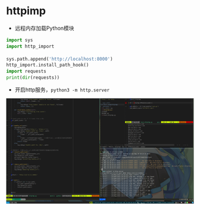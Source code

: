 # httpimp
- 远程内存加载Python模块

```python
import sys
import http_import

sys.path.append('http://localhost:8000')
http_import.install_path_hook()
import requests
print(dir(requests))
```

- 开启http服务，`python3 -m http.server`

![demo](README.assets/demo.png)

